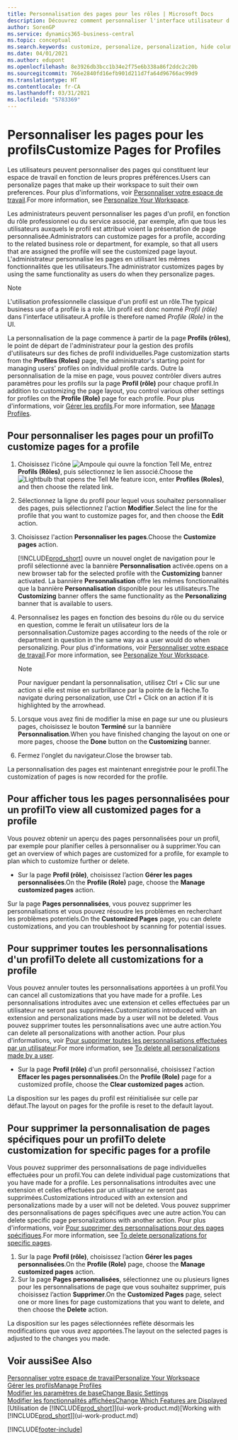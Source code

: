 ```yaml
---
title: Personnalisation des pages pour les rôles | Microsoft Docs
description: Découvrez comment personnaliser l'interface utilisateur d'un profil (rôle) de sorte que tous les utilisateurs de ce rôle voient un espace de travail personnalisé.
author: SorenGP
ms.service: dynamics365-business-central
ms.topic: conceptual
ms.search.keywords: customize, personalize, personalization, hide columns, remove fields, move fields
ms.date: 04/01/2021
ms.author: edupont
ms.openlocfilehash: 8e3926db3bcc1b34e2f75e6b338a86f2ddc2c20b
ms.sourcegitcommit: 766e2840fd16efb901d211d7fa64d96766ac99d9
ms.translationtype: HT
ms.contentlocale: fr-CA
ms.lasthandoff: 03/31/2021
ms.locfileid: "5783369"
---
```

# <a name="customize-pages-for-profiles"></a><span data-ttu-id="55063-103">Personnaliser les pages pour les profils</span><span class="sxs-lookup"><span data-stu-id="55063-103">Customize Pages for Profiles</span></span>
<span data-ttu-id="55063-104">Les utilisateurs peuvent personnaliser des pages qui constituent leur espace de travail en fonction de leurs propres préférences.</span><span class="sxs-lookup"><span data-stu-id="55063-104">Users can personalize pages that make up their workspace to suit their own preferences.</span></span> <span data-ttu-id="55063-105">Pour plus d'informations, voir [Personnaliser votre espace de travail](ui-personalization-user.md).</span><span class="sxs-lookup"><span data-stu-id="55063-105">For more information, see [Personalize Your Workspace](ui-personalization-user.md).</span></span>

<span data-ttu-id="55063-106">Les administrateurs peuvent personnaliser les pages d'un profil, en fonction du rôle professionnel ou du service associé, par exemple, afin que tous les utilisateurs auxquels le profil est attribué voient la présentation de page personnalisée.</span><span class="sxs-lookup"><span data-stu-id="55063-106">Administrators can customize pages for a profile, according to the related business role or department, for example, so that all users that are assigned the profile will see the customized page layout.</span></span> <span data-ttu-id="55063-107">L'administrateur personnalise les pages en utilisant les mêmes fonctionnalités que les utilisateurs.</span><span class="sxs-lookup"><span data-stu-id="55063-107">The administrator customizes pages by using the same functionality as users do when they personalize pages.</span></span>

> [!NOTE]
> <span data-ttu-id="55063-108">L'utilisation professionnelle classique d'un profil est un rôle.</span><span class="sxs-lookup"><span data-stu-id="55063-108">The typical business use of a profile is a role.</span></span> <span data-ttu-id="55063-109">Un profil est donc nommé *Profil (rôle)* dans l'interface utilisateur.</span><span class="sxs-lookup"><span data-stu-id="55063-109">A profile is therefore named *Profile (Role)* in the UI.</span></span>

<span data-ttu-id="55063-110">La personnalisation de la page commence à partir de la page **Profils (rôles)**, le point de départ de l'administrateur pour la gestion des profils d'utilisateurs sur des fiches de profil individuelles.</span><span class="sxs-lookup"><span data-stu-id="55063-110">Page customization starts from the **Profiles (Roles)** page, the administrator's starting point for managing users' profiles on individual profile cards.</span></span> <span data-ttu-id="55063-111">Outre la personnalisation de la mise en page, vous pouvez contrôler divers autres paramètres pour les profils sur la page **Profil (rôle)** pour chaque profil.</span><span class="sxs-lookup"><span data-stu-id="55063-111">In addition to customizing the page layout, you control various other settings for profiles on the **Profile (Role)** page for each profile.</span></span> <span data-ttu-id="55063-112">Pour plus d'informations, voir [Gérer les profils](admin-users-profiles-roles.md).</span><span class="sxs-lookup"><span data-stu-id="55063-112">For more information, see [Manage Profiles](admin-users-profiles-roles.md).</span></span>

## <a name="to-customize-pages-for-a-profile"></a><span data-ttu-id="55063-113">Pour personnaliser les pages pour un profil</span><span class="sxs-lookup"><span data-stu-id="55063-113">To customize pages for a profile</span></span>
1. <span data-ttu-id="55063-114">Choisissez l'icône ![Ampoule qui ouvre la fonction Tell Me](media/ui-search/search_small.png "Dites-moi ce que vous voulez faire"), entrez **Profils (Rôles)**, puis sélectionnez le lien associé.</span><span class="sxs-lookup"><span data-stu-id="55063-114">Choose the ![Lightbulb that opens the Tell Me feature](media/ui-search/search_small.png "Tell me what you want to do") icon, enter **Profiles (Roles)**, and then choose the related link.</span></span>
2. <span data-ttu-id="55063-115">Sélectionnez la ligne du profil pour lequel vous souhaitez personnaliser des pages, puis sélectionnez l'action **Modifier**.</span><span class="sxs-lookup"><span data-stu-id="55063-115">Select the line for the profile that you want to customize pages for, and then choose the **Edit** action.</span></span>
3. <span data-ttu-id="55063-116">Choisissez l'action **Personnaliser les pages**.</span><span class="sxs-lookup"><span data-stu-id="55063-116">Choose the **Customize pages** action.</span></span>

    [!INCLUDE[prod_short](includes/prod_short.md)] <span data-ttu-id="55063-117">ouvre un nouvel onglet de navigation pour le profil sélectionné avec la bannière **Personnalisation** activée.</span><span class="sxs-lookup"><span data-stu-id="55063-117">opens on a new browser tab for the selected profile with the **Customizing** banner activated.</span></span> <span data-ttu-id="55063-118">La bannière **Personnalisation** offre les mêmes fonctionnalités que la bannière **Personnalisation** disponible pour les utilisateurs.</span><span class="sxs-lookup"><span data-stu-id="55063-118">The **Customizing** banner offers the same functionality as the **Personalizing** banner that is available to users.</span></span>

4. <span data-ttu-id="55063-119">Personnalisez les pages en fonction des besoins du rôle ou du service en question, comme le ferait un utilisateur lors de la personnalisation.</span><span class="sxs-lookup"><span data-stu-id="55063-119">Customize pages according to the needs of the role or department in question in the same way as a user would do when personalizing.</span></span> <span data-ttu-id="55063-120">Pour plus d'informations, voir [Personnaliser votre espace de travail](ui-personalization-user.md).</span><span class="sxs-lookup"><span data-stu-id="55063-120">For more information, see [Personalize Your Workspace](ui-personalization-user.md).</span></span>

    > [!NOTE]
    > <span data-ttu-id="55063-121">Pour naviguer pendant la personnalisation, utilisez Ctrl + Clic sur une action si elle est mise en surbrillance par la pointe de la flèche.</span><span class="sxs-lookup"><span data-stu-id="55063-121">To navigate during personalization, use Ctrl + Click on an action if it is highlighted by the arrowhead.</span></span>

5. <span data-ttu-id="55063-122">Lorsque vous avez fini de modifier la mise en page sur une ou plusieurs pages, choisissez le bouton **Terminé** sur la bannière **Personnalisation**.</span><span class="sxs-lookup"><span data-stu-id="55063-122">When you have finished changing the layout on one or more pages, choose the **Done** button on the **Customizing** banner.</span></span>
6. <span data-ttu-id="55063-123">Fermez l'onglet du navigateur.</span><span class="sxs-lookup"><span data-stu-id="55063-123">Close the browser tab.</span></span>

<span data-ttu-id="55063-124">La personnalisation des pages est maintenant enregistrée pour le profil.</span><span class="sxs-lookup"><span data-stu-id="55063-124">The customization of pages is now recorded for the profile.</span></span>

## <a name="to-view-all-customized-pages-for-a-profile"></a><span data-ttu-id="55063-125">Pour afficher tous les pages personnalisées pour un profil</span><span class="sxs-lookup"><span data-stu-id="55063-125">To view all customized pages for a profile</span></span>

<span data-ttu-id="55063-126">Vous pouvez obtenir un aperçu des pages personnalisées pour un profil, par exemple pour planifier celles à personnaliser ou à supprimer.</span><span class="sxs-lookup"><span data-stu-id="55063-126">You can get an overview of which pages are customized for a profile, for example to plan which to customize further or delete.</span></span>

- <span data-ttu-id="55063-127">Sur la page **Profil (rôle)**, choisissez l’action **Gérer les pages personnalisées**.</span><span class="sxs-lookup"><span data-stu-id="55063-127">On the **Profile (Role)** page, choose the **Manage customized pages** action.</span></span>

<span data-ttu-id="55063-128">Sur la page **Pages personnalisées**, vous pouvez supprimer les personnalisations et vous pouvez résoudre les problèmes en recherchant les problèmes potentiels.</span><span class="sxs-lookup"><span data-stu-id="55063-128">On the **Customized Pages** page, you can delete customizations, and you can troubleshoot by scanning for potential issues.</span></span>  

## <a name="to-delete-all-customizations-for-a-profile"></a><span data-ttu-id="55063-129">Pour supprimer toutes les personnalisations d'un profil</span><span class="sxs-lookup"><span data-stu-id="55063-129">To delete all customizations for a profile</span></span>
<span data-ttu-id="55063-130">Vous pouvez annuler toutes les personnalisations apportées à un profil.</span><span class="sxs-lookup"><span data-stu-id="55063-130">You can cancel all customizations that you have made for a profile.</span></span> <span data-ttu-id="55063-131">Les personnalisations introduites avec une extension et celles effectuées par un utilisateur ne seront pas supprimées.</span><span class="sxs-lookup"><span data-stu-id="55063-131">Customizations introduced with an extension and personalizations made by a user will not be deleted.</span></span> <span data-ttu-id="55063-132">Vous pouvez supprimer toutes les personnalisations avec une autre action.</span><span class="sxs-lookup"><span data-stu-id="55063-132">You can delete all personalizations with another action.</span></span> <span data-ttu-id="55063-133">Pour plus d'informations, voir [Pour supprimer toutes les personnalisations effectuées par un utilisateur](admin-users-profiles-roles.md#to-delete-all-personalizations-made-by-a-user).</span><span class="sxs-lookup"><span data-stu-id="55063-133">For more information, see [To delete all personalizations made by a user](admin-users-profiles-roles.md#to-delete-all-personalizations-made-by-a-user).</span></span>

- <span data-ttu-id="55063-134">Sur la page **Profil (rôle)** d'un profil personnalisé, choisissez l'action **Effacer les pages personnalisées**.</span><span class="sxs-lookup"><span data-stu-id="55063-134">On the **Profile (Role)** page for a customized profile, choose the **Clear customized pages** action.</span></span>

<span data-ttu-id="55063-135">La disposition sur les pages du profil est réinitialisée sur celle par défaut.</span><span class="sxs-lookup"><span data-stu-id="55063-135">The layout on pages for the profile is reset to the default layout.</span></span>  

## <a name="to-delete-customization-for-specific-pages-for-a-profile"></a><span data-ttu-id="55063-136">Pour supprimer la personnalisation de pages spécifiques pour un profil</span><span class="sxs-lookup"><span data-stu-id="55063-136">To delete customization for specific pages for a profile</span></span>
<span data-ttu-id="55063-137">Vous pouvez supprimer des personnalisations de page individuelles effectuées pour un profil.</span><span class="sxs-lookup"><span data-stu-id="55063-137">You can delete individual page customizations that you have made for a profile.</span></span> <span data-ttu-id="55063-138">Les personnalisations introduites avec une extension et celles effectuées par un utilisateur ne seront pas supprimées.</span><span class="sxs-lookup"><span data-stu-id="55063-138">Customizations introduced with an extension and personalizations made by a user will not be deleted.</span></span> <span data-ttu-id="55063-139">Vous pouvez supprimer des personnalisations de pages spécifiques avec une autre action.</span><span class="sxs-lookup"><span data-stu-id="55063-139">You can delete specific page personalizations with another action.</span></span> <span data-ttu-id="55063-140">Pour plus d'informations, voir [Pour supprimer des personnalisations pour des pages spécifiques](admin-users-profiles-roles.md#to-delete-personalizations-for-specific-pages).</span><span class="sxs-lookup"><span data-stu-id="55063-140">For more information, see [To delete personalizations for specific pages](admin-users-profiles-roles.md#to-delete-personalizations-for-specific-pages).</span></span>

1. <span data-ttu-id="55063-141">Sur la page **Profil (rôle)**, choisissez l’action **Gérer les pages personnalisées**.</span><span class="sxs-lookup"><span data-stu-id="55063-141">On the **Profile (Role)** page, choose the **Manage customized pages** action.</span></span>
2. <span data-ttu-id="55063-142">Sur la page **Pages personnalisées**, sélectionnez une ou plusieurs lignes pour les personnalisations de page que vous souhaitez supprimer, puis choisissez l’action **Supprimer**.</span><span class="sxs-lookup"><span data-stu-id="55063-142">On the **Customized Pages** page, select one or more lines for page customizations that you want to delete, and then choose the **Delete** action.</span></span>

<span data-ttu-id="55063-143">La disposition sur les pages sélectionnées reflète désormais les modifications que vous avez apportées.</span><span class="sxs-lookup"><span data-stu-id="55063-143">The layout on the selected pages is adjusted to the changes you made.</span></span>

## <a name="see-also"></a><span data-ttu-id="55063-144">Voir aussi</span><span class="sxs-lookup"><span data-stu-id="55063-144">See Also</span></span>

[<span data-ttu-id="55063-145">Personnaliser votre espace de travail</span><span class="sxs-lookup"><span data-stu-id="55063-145">Personalize Your Workspace</span></span>](ui-personalization-user.md)  
[<span data-ttu-id="55063-146">Gérer les profils</span><span class="sxs-lookup"><span data-stu-id="55063-146">Manage Profiles</span></span>](admin-users-profiles-roles.md)  
[<span data-ttu-id="55063-147">Modifier les paramètres de base</span><span class="sxs-lookup"><span data-stu-id="55063-147">Change Basic Settings</span></span>](ui-change-basic-settings.md)  
[<span data-ttu-id="55063-148">Modifier les fonctionnalités affichées</span><span class="sxs-lookup"><span data-stu-id="55063-148">Change Which Features are Displayed</span></span>](ui-experiences.md)  
<span data-ttu-id="55063-149">[Utilisation de [!INCLUDE[prod_short](includes/prod_short.md)]](ui-work-product.md)</span><span class="sxs-lookup"><span data-stu-id="55063-149">[Working with [!INCLUDE[prod_short](includes/prod_short.md)]](ui-work-product.md)</span></span>  


[!INCLUDE[footer-include](includes/footer-banner.md)]